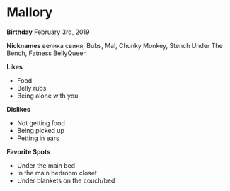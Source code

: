# Mallory

**Birthday** February 3rd, 2019

**Nicknames** велика свиня, Bubs, Mal, Chunky Monkey, Stench Under The Bench, Fatness BellyQueen

**Likes**
- Food
- Belly rubs
- Being alone with you 

**Dislikes**
- Not getting food
- Being picked up 
- Petting in ears 

**Favorite Spots**
- Under the main bed
- In the main bedroom closet
- Under blankets on the couch/bed
